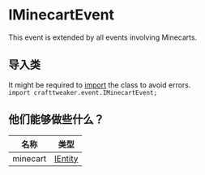 # IMinecartEvent

This event is extended by all events involving Minecarts.

## 导入类
It might be required to [import](/AdvancedFunctions/Import/) the class to avoid errors.  
`import crafttweaker.event.IMinecartEvent;`

## 他们能够做些什么？

| 名称       | 类型                                    |
| -------- | ------------------------------------- |
| minecart | [IEntity](/Vanilla/Entities/IEntity/) |
